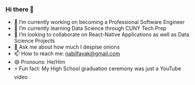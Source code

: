 ### Hi there 👋

<!-- **NabilFayak/NabilFayak** is a ✨ _special_ ✨ repository because its `README.md` (this file) appears on your GitHub profile.
 -->
<!-- Here are some ideas to get you started:
 -->
- 🔭 I’m currently working on becoming a Professional Software Engineer
- 🌱 I’m currently learning Data Science through CUNY Tech Prep
- 👯 I’m looking to collaborate on React-Native Applications as well as Data Science Projects
- 💬 Ask me about how much I despise onions
- 📫 How to reach me: nabilfayak@gmail.com
- 😄 Pronouns: He/Him
- ⚡ Fun fact: My High School graduation ceremony was just a YouTube video
<!-- - 🤔 I’m looking for help with ... -->
